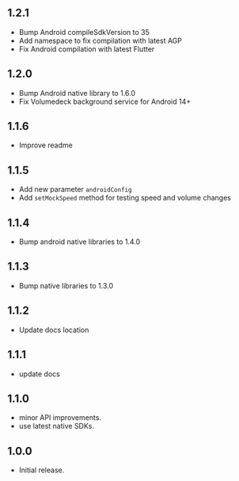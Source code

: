 ## 1.2.1
* Bump Android compileSdkVersion to 35
* Add namespace to fix compilation with latest AGP
* Fix Android compilation with latest Flutter

## 1.2.0
* Bump Android native library to 1.6.0 
* Fix Volumedeck background service for Android 14+

## 1.1.6
* Improve readme

## 1.1.5
* Add new parameter `androidConfig`  
* Add `setMockSpeed` method for testing speed and volume changes

## 1.1.4
* Bump android native libraries to 1.4.0

## 1.1.3
* Bump native libraries to 1.3.0

## 1.1.2
* Update docs location

## 1.1.1
* update docs

## 1.1.0
* minor API improvements.
* use latest native SDKs.

## 1.0.0
* Initial release.
